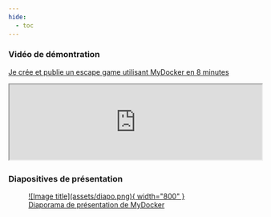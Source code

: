 ```yaml
---
hide:
  - toc
---
```


### Vidéo de démontration

<a href="https://webtv.centralesupelec.fr/permalink/v1263ffe31089x1qdyjc/iframe/">Je crée et publie un escape game utilisant MyDocker en 8 minutes</a>

<div class="embed-responsive">
   <iframe allow="autoplay" allowfullscreen="allowfullscreen" src="https://webtv.centralesupelec.fr/permalink/v1263ffe31089x1qdyjc/iframe/" width="100%"></iframe>
</div>

### Diapositives de présentation

<a href="https://centralesupelec-my.sharepoint.com/:p:/g/personal/thibault_lemeur_centralesupelec_fr/Ef_snL8HsWRBmmsRN2k-vEsBj1bQRINQlpvlLvQh09d-uw">
<figure markdown>
  ![Image title](assets/diapo.png){ width="800" }
  <figcaption>Diaporama de présentation de MyDocker</figcaption>
</figure>
</a>

